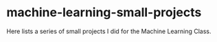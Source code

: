 # machine-learning-small-projects
Here lists a series of small projects I did for the Machine Learning Class.
